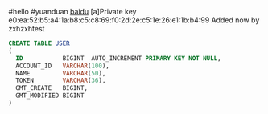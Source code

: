 #hello 
#yuanduan
[baidu](https://www.baidu.com)
[a]Private key e0:ea:52:b5:a4:1a:b8:c5:c8:69:f0:2d:2e:c5:1e:26:e1:1b:b4:99
   Added now by zxhzxhtest
   
   
```sql
CREATE TABLE USER
(
  ID           BIGINT  AUTO_INCREMENT PRIMARY KEY NOT NULL,
  ACCOUNT_ID   VARCHAR(100),
  NAME         VARCHAR(50), 
  TOKEN        VARCHAR(36),
  GMT_CREATE   BIGINT,
  GMT_MODIFIED BIGINT
)
```
